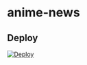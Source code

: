 # anime-news





## Deploy
[![Deploy](https://www.herokucdn.com/deploy/button.svg)](https://heroku.com/deploy?template=https://github.com/tamilvip007/anime-news)
